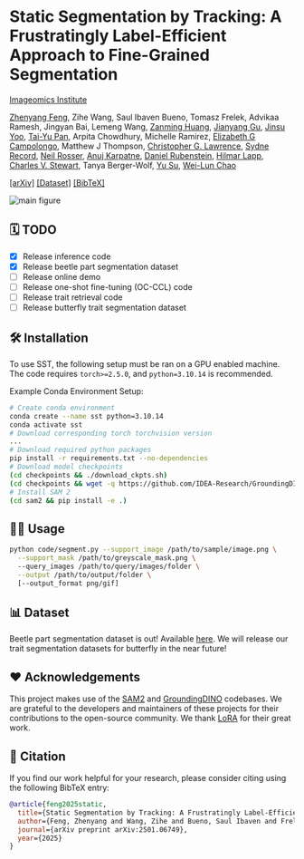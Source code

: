 # Static Segmentation by Tracking: A Frustratingly Label-Efficient Approach to Fine-Grained Segmentation
[Imageomics Institute](https://imageomics.osu.edu/)

[Zhenyang Feng](https://defisch.github.io/), Zihe Wang, Saul Ibaven Bueno, Tomasz Frelek, Advikaa Ramesh, Jingyan Bai, Lemeng Wang, [Zanming Huang](https://tzmhuang.github.io/), [Jianyang Gu](https://vimar-gu.github.io/), [Jinsu Yoo](https://jinsuyoo.info/), [Tai-Yu Pan](https://tydpan.github.io/), Arpita Chowdhury, Michelle Ramirez, [Elizabeth G Campolongo](https://u.osu.edu/campolongo-4/), Matthew J Thompson, [Christopher G. Lawrence](https://eeb.princeton.edu/people/christopher-lawrence), [Sydne Record](https://umaine.edu/wle/faculty-staff-directory/sydne-record/), [Neil Rosser](https://people.miami.edu/profile/74f02be76bd3ae57ed9edfdad0a3f76d), [Anuj Karpatne](https://anujkarpatne.github.io/), [Daniel Rubenstein](https://eeb.princeton.edu/people/daniel-rubenstein), [Hilmar Lapp](https://lappland.io/), [Charles V. Stewart](https://www.cs.rpi.edu/~stewart/), Tanya Berger-Wolf, [Yu Su](https://ysu1989.github.io/), [Wei-Lun Chao](https://sites.google.com/view/wei-lun-harry-chao)

[[arXiv]](https://arxiv.org/abs/2501.06749) [[Dataset]](https://github.com/Imageomics/NEON_beetles_masks.git) [[BibTeX]](#-citation)

![main figure](assets/main.png)

## 🗓️ TODO
- [x] Release inference code
- [x] Release beetle part segmentation dataset
- [ ] Release online demo
- [ ] Release one-shot fine-tuning (OC-CCL) code
- [ ] Release trait retrieval code
- [ ] Release butterfly trait segmentation dataset

## 🛠️ Installation
To use SST, the following setup must be ran on a GPU enabled machine. The code requires `torch>=2.5.0`, and `python=3.10.14` is recommended.

Example Conda Environment Setup:
```bash
# Create conda environment
conda create --name sst python=3.10.14
conda activate sst
# Download corresponding torch torchvision version
...
# Download required python packages
pip install -r requirements.txt --no-dependencies
# Download model checkpoints
(cd checkpoints && ./download_ckpts.sh)
(cd checkpoints && wget -q https://github.com/IDEA-Research/GroundingDINO/releases/download/v0.1.0-alpha/groundingdino_swint_ogc.pth)
# Install SAM 2
(cd sam2 && pip install -e .)
```

## 🧑‍💻 Usage


```bash
python code/segment.py --support_image /path/to/sample/image.png \
  --support_mask /path/to/greyscale_mask.png \ 
  --query_images /path/to/query/images/folder \
  --output /path/to/output/folder \
  [--output_format png/gif]
```

## 📊 Dataset
Beetle part segmentation dataset is out! Available [here](https://github.com/Imageomics/NEON_beetles_masks.git).
We will release our trait segmentation datasets for butterfly in the near future!

## ❤️ Acknowledgements
This project makes use of the [SAM2](https://github.com/facebookresearch/sam2) and [GroundingDINO](https://github.com/IDEA-Research/GroundingDINO) codebases. We are grateful to the developers and maintainers of these projects for their contributions to the open-source community.
We thank [LoRA](https://github.com/microsoft/LoRA) for their great work.


## 📝 Citation
If you find our work helpful for your research, please consider citing using the following BibTeX entry:
```bibtex
@article{feng2025static,
  title={Static Segmentation by Tracking: A Frustratingly Label-Efficient Approach to Fine-Grained Segmentation},
  author={Feng, Zhenyang and Wang, Zihe and Bueno, Saul Ibaven and Frelek, Tomasz and Ramesh, Advikaa and Bai, Jingyan and Wang, Lemeng and Huang, Zanming and Gu, Jianyang and Yoo, Jinsu and others},
  journal={arXiv preprint arXiv:2501.06749},
  year={2025}
}
```
